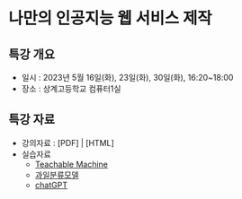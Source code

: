 # 나만의 인공지능 웹 서비스 제작

## 특강 개요
* 일시 : 2023년 5월 16일(화), 23일(화), 30일(화), 16:20~18:00
* 장소 : 상계고등학교 컴퓨터1실

## 특강 자료
* 강의자료 : [PDF] | [HTML]
* 실습자료
  - [Teachable Machine](https://teachablemachine.withgoogle.com/)
  - [과일분류모델](https://tm-image-demo.glitch.me/)
  - [chatGPT](https://chat.openai.com/)
  